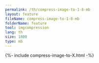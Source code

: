 ```yaml
---
permalink: /th/compress-image-to-1-8-mb
layout: feature
fileName: compress-image-to-1-8-mb
folderName: feature
tool: imgcompression
lang: th
size: 1800
type: mb
---
```


{%- include compress-image-to-X.html -%}
